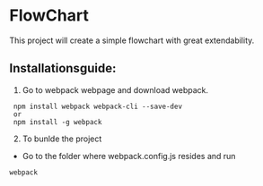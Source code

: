 # FlowChart
This project will create a simple flowchart with great extendability.


## Installationsguide:
1. Go to webpack webpage and download webpack.
```
 npm install webpack webpack-cli --save-dev 
 or
 npm install -g webpack
```

2. To bunlde the project 
* Go to the folder where webpack.config.js resides and run
```bash
webpack
```
